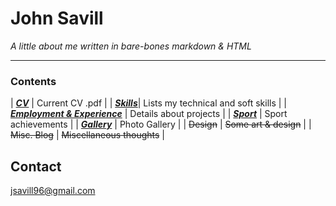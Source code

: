
# John Savill 
*A little about me written in bare-bones markdown & HTML*

***

### Contents

| [___CV___](https://john-savill.github.io/Media/Resume_2024-2.pdf) | Current CV .pdf |
| [___Skills___](https://john-savill.github.io/skills)| Lists my technical and soft skills |
| [___Employment & Experience___](https://john-savill.github.io/experience) | Details about projects |
| [___Sport___](https://john-savill.github.io/sports) | Sport achievements |
| [___Gallery___](gallery.html) | Photo Gallery |
| ~~Design~~ | ~~Some art & design~~ |
| ~~Misc. Blog~~ | ~~Miscellaneous thoughts~~ |

## Contact
<jsavill96@gmail.com>
